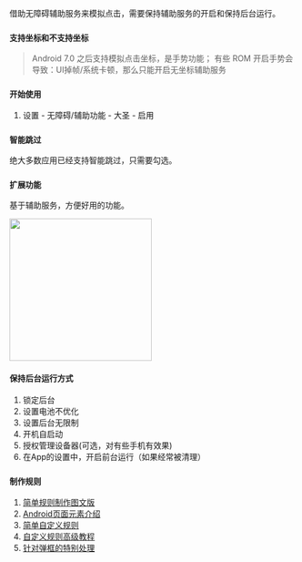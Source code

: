 借助无障碍辅助服务来模拟点击，需要保持辅助服务的开启和保持后台运行。

### `支持坐标和不支持坐标`
> Android 7.0 之后支持模拟点击坐标，是手势功能；
有些 ROM 开启手势会导致：UI掉帧/系统卡顿，那么只能开启无坐标辅助服务

### `开始使用`
1. 设置 - 无障碍/辅助功能 - 大圣 - 启用

### `智能跳过`
绝大多数应用已经支持智能跳过，只需要勾选。

### `扩展功能`
基于辅助服务，方便好用的功能。

<img src="https://raw.githubusercontent.com/wiki/jdlingyu/ad-wars/images/bajie_ext.jpg" width="250">

#### 保持后台运行方式
1. 锁定后台
2. 设置电池不优化
3. 设置后台无限制
4. 开机自启动
5. 授权管理设备器(可选，对有些手机有效果)
6. 在App的设置中，开启前台运行（如果经常被清理）


### `制作规则`
1. [简单规则制作图文版](https://mp.weixin.qq.com/s/5VYSiVEldrUNkIlulEFQsQ)
2. [Android页面元素介绍](https://mp.weixin.qq.com/s/iVuP9OiSD6sC9OyAw7APQQ)
3. [简单自定义规则](https://mp.weixin.qq.com/s/rC7DOTEi2u-X8lcf8bCgIw)
4. [自定义规则高级教程](https://mp.weixin.qq.com/s/RH5RhcDYOn61AxQSmjYe4Q)
6. [针对弹框的特别处理](https://mp.weixin.qq.com/s/RH5RhcDYOn61AxQSmjYe4Q)

